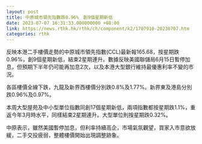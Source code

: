 ```yaml
---
layout: post
title: 中原城市領先指數跌0.96%　創9個星期新低
date: 2023-07-07 16:31:33.000000000 +08:00
link: https://news.rthk.hk/rthk/ch/component/k2/1707910-20230707.htm
categories: rthk
---
```


反映本港二手樓價走勢的中原城市領先指數(CCL)最新報165.68，按星期跌0.96%，創9個星期新低，結束2星期連升。數據反映美國聯儲局6月15日暫停加息，但預期下半年仍可能再加息2次，以及本港大型銀行維持最優惠利率不變的市況。

各區樓價全線下跌，九龍及新界西樓價分別跌0.8%及1.77%。新界東及港島分別跌0.96%及0.97%。 

本周大型屋苑及中小型單位指數同創17個星期新低，兩項指數都按星期跌1.1%，重返今年3月時水平，同樣結束2星期連升。大型單位則按星期跌0.32%。

中原表示，雖然美國暫停加息，但利率持續高企，市場氣氛觀望，買家入市意欲放緩，二手交投疲弱，整體樓價開始出現調整跡象。
